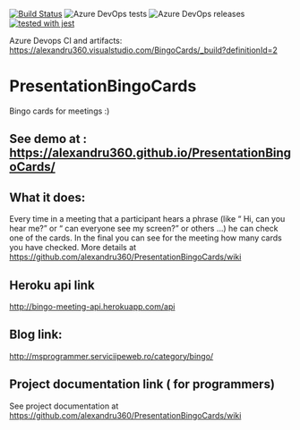 [![Build Status](https://alexandru360.visualstudio.com/BingoCards/_apis/build/status/alexandru360.PresentationBingoCards?branchName=master)](https://alexandru360.visualstudio.com/BingoCards/_build/latest?definitionId=2&branchName=master)
![Azure DevOps tests](https://img.shields.io/azure-devops/tests/alexandru360/BingoCards/2)
![Azure DevOps releases](https://alexandru360.vsrm.visualstudio.com/_apis/public/Release/badge/ba6c7db7-574d-4c8f-adc3-d7aff9b43cf0/1/1)
[![tested with jest](https://img.shields.io/badge/tested_with-jest-99424f.svg)](https://github.com/facebook/jest) 

Azure Devops CI and artifacts:
https://alexandru360.visualstudio.com/BingoCards/_build?definitionId=2


# PresentationBingoCards 
Bingo cards for meetings :)
## See demo at : https://alexandru360.github.io/PresentationBingoCards/

## What it does: 
Every time in a meeting that a participant hears a phrase (like “ Hi, can you hear me?” or “ can everyone see my screen?” or others …)  he can check one of the cards. In the final you can see for the meeting how many cards you have checked.
More details at https://github.com/alexandru360/PresentationBingoCards/wiki

## Heroku api link
http://bingo-meeting-api.herokuapp.com/api

## Blog link:
http://msprogrammer.serviciipeweb.ro/category/bingo/

## Project documentation link ( for programmers) 
See project documentation at https://github.com/alexandru360/PresentationBingoCards/wiki
